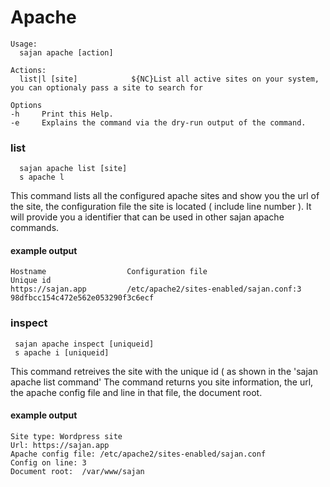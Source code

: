 # Apache


````text
Usage:
  sajan apache [action]

Actions:
  list|l [site]            ${NC}List all active sites on your system, you can optionaly pass a site to search for

Options
-h     Print this Help.
-e     Explains the command via the dry-run output of the command.
````

### list 

```Shell
  sajan apache list [site]
  s apache l
```

This command lists all the configured apache sites and show you the url of the site, the configuration file the site is located ( include line number ).
It will provide you a identifier that can be used in other sajan apache commands.

#### example output

````shell
Hostname                  Configuration file                                    Unique id
https://sajan.app         /etc/apache2/sites-enabled/sajan.conf:3               98dfbcc154c472e562e053290f3c6ecf
````

### inspect 

```Shell
 sajan apache inspect [uniqueid]
 s apache i [uniqueid]
```

This command retreives the site with the unique id ( as shown in the 'sajan apache list command'
The command returns you site information, the url, the apache config file and line in that file, the document root.

#### example output

````shell
Site type: Wordpress site
Url: https://sajan.app
Apache config file: /etc/apache2/sites-enabled/sajan.conf
Config on line: 3
Document root:  /var/www/sajan
````